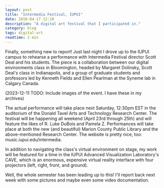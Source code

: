 ```yaml
---
layout: post
title: "Intermedia Festival, IUPUI"
date: 2010-04-17 12:10
description: "A digital art festival that I participated in."
category: blog
tags: digital-art
readtime: 2 min
---
```


Finally, something new to report! Just last night I drove up to the IUPUI campus to rehearse a performance with Intermedia Festival director Scott Deal and his students. The piece is a collaboration between our digital environments class in Bloomington, headed by Margaret Dolinsky, Scott Deal's class in Indianapolis, and a group of graduate students and professors led by Kenneth Fields and Ellen Pearlman at the Syneme lab in Calgary Canada.

(2023-12-11 TODO: Include images of the event. I have these in my archives)

The actual performance will take place next Saturday, 12:30pm EST in the auditorium of the Donald Tavel Arts and Technology Research Center. The festival will be happening all weekend (April 23rd through 25th) and will feature the likes of R. Luke DuBois and Pamela Z. Performances will take place at both the new (and beautiful) Marion County Public Library and the above-mentioned Research Center. The website is pretty nice, too: music.iupui.edu/intermedia.

In addition to navigating the class's virtual environment on stage, my work will be featured for a time in the IUPUI Advanced Visualization Laboratory's CAVE, which is an enormous, expensive virtual reality interface with four projectors (left, right, front, and ground).

Well, the whole semester has been leading up to this! I'll report back next week with some pictures and maybe even some video documentation.
